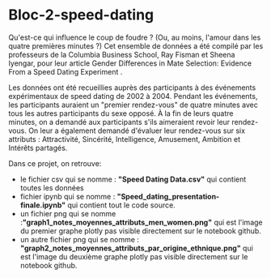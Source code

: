 # Bloc-2-speed-dating  



Qu'est-ce qui influence le coup de foudre ? (Ou, au moins, l'amour dans les quatre premières minutes ?) Cet ensemble de données a été compilé par les professeurs de la Columbia Business School, Ray Fisman et Sheena Iyengar, pour leur article Gender Differences in Mate Selection: Evidence From a Speed ​​Dating Experiment .

Les données ont été recueillies auprès des participants à des événements expérimentaux de speed dating de 2002 à 2004. Pendant les événements, les participants auraient un "premier rendez-vous" de quatre minutes avec tous les autres participants du sexe opposé. À la fin de leurs quatre minutes, on a demandé aux participants s'ils aimeraient revoir leur rendez-vous. On leur a également demandé d'évaluer leur rendez-vous sur six attributs : Attractivité, Sincérité, Intelligence, Amusement, Ambition et Intérêts partagés.


Dans ce projet, on retrouve:

- le fichier csv qui se nomme : **"Speed Dating Data.csv"** qui contient toutes les données
- fichier ipynb qui se nomme : **"Speed_dating_presentation-finale.ipynb"** qui contient tout le code source.
- un fichier png qui se nomme :**"graph1_notes_moyennes_attributs_men_women.png"** qui est l'image du premier graphe plotly pas visible directement sur le notebook github.
- un autre fichier png qui se nomme : **"graph2_notes_moyennes_attributs_par_origine_ethnique.png"** qui est l'image du deuxième graphe plotly pas visible directement sur le notebook github.



